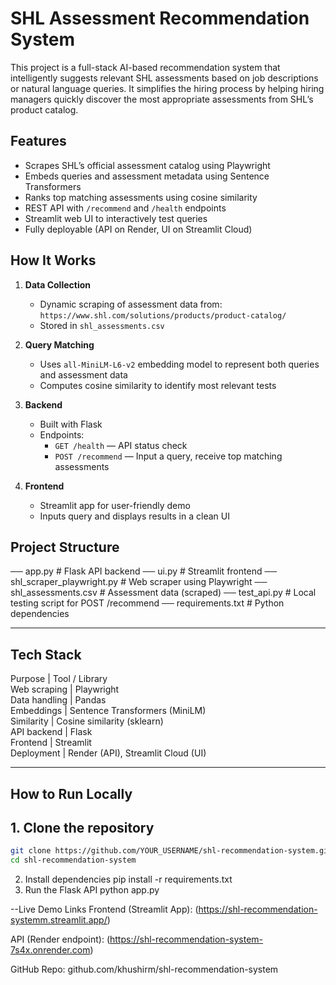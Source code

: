 # SHL Assessment Recommendation System

This project is a full-stack AI-based recommendation system that intelligently suggests relevant SHL assessments based on job descriptions or natural language queries.
It simplifies the hiring process by helping hiring managers quickly discover the most appropriate assessments from SHL’s product catalog.

## Features

- Scrapes SHL’s official assessment catalog using Playwright
- Embeds queries and assessment metadata using Sentence Transformers
- Ranks top matching assessments using cosine similarity
- REST API with `/recommend` and `/health` endpoints
- Streamlit web UI to interactively test queries
- Fully deployable (API on Render, UI on Streamlit Cloud)

## How It Works

1. **Data Collection**
   - Dynamic scraping of assessment data from:  
     `https://www.shl.com/solutions/products/product-catalog/`
   - Stored in `shl_assessments.csv`

2. **Query Matching**
   - Uses `all-MiniLM-L6-v2` embedding model to represent both queries and assessment data
   - Computes cosine similarity to identify most relevant tests

3. **Backend**
   - Built with Flask
   - Endpoints:
     - `GET /health` — API status check
     - `POST /recommend` — Input a query, receive top matching assessments

4. **Frontend**
   - Streamlit app for user-friendly demo
   - Inputs query and displays results in a clean UI

## Project Structure
── app.py # Flask API backend
── ui.py # Streamlit frontend 
── shl_scraper_playwright.py # Web scraper using Playwright 
── shl_assessments.csv # Assessment data (scraped) 
── test_api.py # Local testing script for POST /recommend 
── requirements.txt # Python dependencies 


---

## Tech Stack

 Purpose         | Tool / Library                  
 Web scraping    | Playwright                      
 Data handling   | Pandas                          
 Embeddings      | Sentence Transformers (MiniLM)  
 Similarity      | Cosine similarity (sklearn)     
 API backend     | Flask                           
 Frontend        | Streamlit                       
 Deployment      | Render (API), Streamlit Cloud (UI) 

---

## How to Run Locally

## 1. Clone the repository

```bash
git clone https://github.com/YOUR_USERNAME/shl-recommendation-system.git
cd shl-recommendation-system
```
2. Install dependencies
   pip install -r requirements.txt
3. Run the Flask API
   python app.py


--Live Demo Links
Frontend (Streamlit App): (https://shl-recommendation-systemm.streamlit.app/)

API (Render endpoint): (https://shl-recommendation-system-7s4x.onrender.com)

GitHub Repo: github.com/khushirm/shl-recommendation-system
